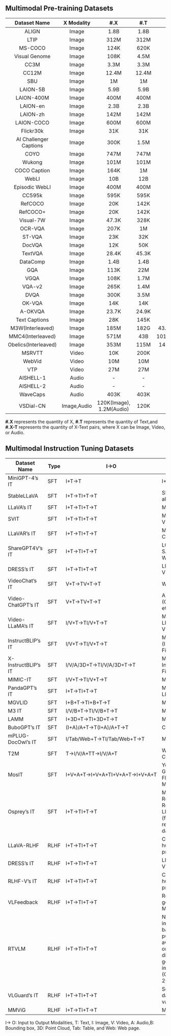 ## Multimodal Pre-training Datasets

|      Dataset Name      | X Modality  |           #.X            |  #.T  |       #.X-T       | Feat |
| :--------------------: | :---------: | :----------------------: | :---: | :---------------: | :--: |
|         ALIGN          |    Image    |           1.8B           | 1.8B  |       1.8B        |      |
|          LTIP          |    Image    |           312M           | 312M  |       312M        |      |
|        MS-COCO         |    Image    |           124K           | 620K  |       620K        |      |
|     Visual Genome      |    Image    |           108K           | 4.5M  |       4.5M        |      |
|          CC3M          |    Image    |           3.3M           | 3.3M  |       3.3M        |      |
|         CC12M          |    Image    |          12.4M           | 12.4M |       12.4M       |      |
|          SBU           |    Image    |            1M            |  1M   |        1M         |      |
|        LAION-5B        |    Image    |           5.9B           | 5.9B  |       5.9B        |      |
|       LAION-400M       |    Image    |           400M           | 400M  |       400M        |      |
|        LAION-en        |    Image    |           2.3B           | 2.3B  |       2.3B        |      |
|        LAION-zh        |    Image    |           142M           | 142M  |       142M        |      |
|       LAION-COCO       |    Image    |           600M           | 600M  |       600M        |      |
|       Flickr30k        |    Image    |           31K            |  31K  |        31K        |      |
| AI Challenger Captions |    Image    |           300K           | 1.5M  |       1.5M        |      |
|          COYO          |    Image    |           747M           | 747M  |       747M        |      |
|         Wukong         |    Image    |           101M           | 101M  |       101M        |      |
|      COCO Caption      |    Image    |           164K           |  1M   |        1M         |      |
|         WebLI          |    Image    |           10B            |  12B  |        12B        |      |
|     Episodic WebLI     |    Image    |           400M           | 400M  |       400M        |      |
|         CC595k         |    Image    |           595K           | 595K  |       595K        |      |
|        RefCOCO         |    Image    |           20K            | 142K  |       142K        |      |
|        RefCOCO+        |    Image    |           20K            | 142K  |       142K        |      |
|       Visual-7W        |    Image    |          47.3K           | 328K  |       328K        |      |
|        OCR-VQA         |    Image    |           207K           |  1M   |        1M         |      |
|         ST-VQA         |    Image    |           23K            |  32K  |        32K        |      |
|         DocVQA         |    Image    |           12K            |  50K  |        50K        |      |
|        TextVQA         |    Image    |          28.4K           | 45.3K |       45.3K       |      |
|        DataComp        |    Image    |           1.4B           | 1.4B  |       1.4B        |      |
|          GQA           |    Image    |           113K           |  22M  |        22M        |      |
|          VGQA          |    Image    |           108K           | 1.7M  |       1.7M        |      |
|         VQA-v2         |    Image    |           265K           | 1.4M  |       1.4M        |      |
|          DVQA          |    Image    |           300K           | 3.5M  |       3.5M        |      |
|         OK-VQA         |    Image    |           14K            |  14K  |        14K        |      |
|        A-OKVQA         |    Image    |          23.7K           | 24.9K |       24.9K       |      |
|     Text Captions      |    Image    |           28K            | 145K  |       145K        |      |
|    M3W(Interleaved)    |    Image    |           185M           | 182G  | 43.3M(Instances)  |      |
|   MMC4(Interleaved)    |    Image    |           571M           |  43B  | 101.2M(Instances) |      |
|  Obelics(Interleaved)  |    Image    |           353M           | 115M  |  141M(Instances)  |      |
|         MSRVTT         |    Video    |           10K            | 200K  |       200K        |      |
|         WebVid         |    Video    |           10M            |  10M  |        10M        |      |
|          VTP           |    Video    |           27M            |  27M  |        27M        |      |
|       AISHELL-1        |    Audio    |            -             |   -   |       128K        |      |
|       AISHELL-2        |    Audio    |            -             |   -   |        1M         |      |
|        WaveCaps        |    Audio    |           403K           | 403K  |       403K        |      |
|       VSDial-CN        | Image,Audio | 120K(Image), 1.2M(Audio) | 120K  |       1.2M        |      |

**#.X** represents the quantity of X, **#.T** represents the quantity of Text,and **#.X-T** represents the quantity of X-Text pairs, where X can be Image, Video, or Audio.



## Multimodal Instruction Tuning Datasets

| Dataset Name        | Type | I→O                            | Source                                                       | Method      | Multi-Turn | #.I/V/A        | #.Dialog Turn | #.Instance |
| ------------------- | ---- | ------------------------------ | ------------------------------------------------------------ | ----------- | ---------- | -------------- | ------------- | ---------- |
| MiniGPT-4’s IT      | SFT  | I+T→T                          | I+T→T                                                        | CC3M, CC12M | Auto.      | x              | 134M/–/–      | 1          |
| StableLLaVA         | SFT  | I+T→TI+T→T                     | SD (Rombach et al., 2022)                                    | Auto.+Manu. | x          | 126K/–/–       | 1             | 126K       |
| LLaVA’s IT          | SFT  | I+T→TI+T→T                     | MS-COCO                                                      | Auto.       | Ⅴ          | 81K/–/–        | 2.29          | 150K       |
| SVIT                | SFT  | I+T→TI+T→T                     | MS-COCO, Visual Genome                                       | Auto.       | Ⅴ          | 108K/–/–       | 5             | 3.2M       |
| LLaVAR’s IT         | SFT  | I+T→TI+T→T                     | MS-COCO, CC3M, LAION                                         | LLaVA+Auto. | Ⅴ          | 20K/–/–        | 2.27          | 174K       |
| ShareGPT4V’s IT     | SFT  | I+T→TI+T→T                     | LCS, COCO, SAM, TextCaps, WikiArt                            | Auto.+Manu. | x          | 100K/–/–       | –             | –          |
| DRESS’s IT          | SFT  | I+T→TI+T→T                     | LLaVA’s IT, VLSafe                                           | Auto.+Manu. | Ⅴ          | 193K/–/–       | ∼4            | –          |
| VideoChat’s IT      | SFT  | V+T→TV+T→T                     | WebVid                                                       | Auto.       | Ⅴ          | –/8K/–         | 1.82          | 11K        |
| Video-ChatGPT’s IT  | SFT  | V+T→TV+T→T                     | ActivityNet (Caba Heilbron et al., 2015)                     | Inherit     | Ⅴ          | –/100K/–       | 1             | 100K       |
| Video-LLaMA’s IT    | SFT  | I/V+T→TI/V+T→T                 | MiniGPT-4, LLaVA, and VideoChat’s IT                         | Auto.       | Ⅴ          | 81K/8K/–       | 2.22          | 171K       |
| InstructBLIP’s IT   | SFT  | I/V+T→TI/V+T→T                 | Multiple (InstructBLIP’s Figure 2)                           | Auto.       | x          | –              | –             | ∼ 1.6M     |
| X-InstructBLIP’s IT | SFT  | I/V/A/3D+T→TI/V/A/3D+T→T       | Multiple (X-InstructBLIP’s Figure 4)                         | Auto.       | x          | –              | –             | ∼ 1.8M     |
| MIMIC-IT            | SFT  | I/V+T→TI/V+T→T                 | Multiple                                                     | Auto.       | x          | 8.1M/502K/–    | 1             | 2.8M       |
| PandaGPT’s IT       | SFT  | I+T→TI+T→T                     | MiniGPT-4 and LLaVA’s IT                                     | Inherit     | Ⅴ          | 81K/–/–        | 2.29          | 160K       |
| MGVLID              | SFT  | I+B+T→TI+B+T→T                 | Multiple                                                     | Auto.+Manu. | x          | 108K/–/–       | –             | 108K       |
| M3 IT               | SFT  | I/V/B+T→TI/V/B+T→T             | Multiple                                                     | Auto.+Manu. | x          | –/–/–          | 1             | 2.4M       |
| LAMM                | SFT  | I+3D+T→TI+3D+T→T               | Multiple                                                     | Auto.+Manu. | Ⅴ          | 91K/–/–        | 3.27          | 196K       |
| BuboGPT’s IT        | SFT  | (I+A)/A+T→T(I+A)/A+T→T         | Clotho, VGGSS                                                | Auto.       | x          | 5K/–/9K        | –             | 9K         |
| mPLUG-DocOwl’s IT   | SFT  | I/Tab/Web+T→TI/Tab/Web+T→T     | Multiple                                                     | Inherit     | x          | –              | –             | –          |
| T2M                 | SFT  | T→I/V/A+TT→I/V/A+T             | WebVid, CC3M,AudioCap                                        | Auto.       | x          | 4.9K/4.9K/4.9K | 1             | 14.7K      |
| MosIT               | SFT  | I+V+A+T→I+V+A+TI+V+A+T→I+V+A+T | Youtube, Google, Flickr30k, Midjourney, etc.                 | Auto.+Manu. | Ⅴ          | 4K/4K/4K       | 4.8           | 5K         |
| Osprey’s IT         | SFT  | I+T→TI+T→T                     | MS-COCO, RefCOCO, RefCOCO+, LLaVA’s IT etc. (fine-grained region-text dataset) | Auto.+Manu. | Ⅴ          | –/–/–          | ∼4            | 724K       |
| LLaVA-RLHF          | RLHF | I+T→TI+T→T                     | Collected human preference                                   | Manu.       | x          | –/–/–          | –             | 10K        |
| DRESS’s IT          | RLHF | I+T→TI+T→T                     | LLaVA’s IT, VLSafe                                           | Auto.+Manu. | Ⅴ          | 33K/–/–        | ∼4            | –          |
| RLHF-V’s IT         | RLHF | I+T→TI+T→T                     | Collected human preference                                   | Manu.       | x          | –/–/–          | –             | 1.4K       |
| VLFeedback          | RLHF | I+T→TI+T→T                     | Responses generated by 12 MM-LLMs                            | Auto.       | x          | –/–/–          | –             | 80K        |
| RTVLM               | RLHF | I+T→TI+T→T                     | New question-image pairs based on publicly available images  or originally diffusion-generated images (Gallegos et al. 2023), | Auto.+Manu. | x          | –/–/–          | –             | 5K         |
| VLGuard’s IT        | RLHF | I+T→TI+T→T                     | Source image data from various datasets                      | Auto.       | x          | 3K/–/–         | –             | 3K         |
| MMViG               | RLHF | I+T→TI+T→T                     | MS-COCO                                                      | Manu.       | x          | 16K/–/–        | –             | 16K        |

I→ O: Input to Output Modalities, T: Text, I: Image, V: Video, A: Audio,B: Bounding box, 3D: Point Cloud, Tab: Table, and Web: Web page.
